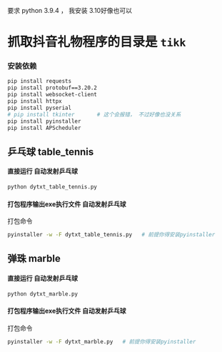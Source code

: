 要求 python 3.9.4  ， 我安装 3.10好像也可以

# 抓取抖音礼物程序的目录是  `tikk`

### 安装依赖
```bash
pip install requests
pip install protobuf==3.20.2
pip install websocket-client
pip install httpx
pip install pyserial
# pip install tkinter       # 这个会报错， 不过好像也没关系
pip install pyinstaller
pip install APScheduler
```

## 乒乓球 table_tennis
#### 直接运行  自动发射乒乓球
```bash
python dytxt_table_tennis.py
```

#### 打包程序输出exe执行文件 自动发射乒乓球
打包命令
``` bash
pyinstaller -w -F dytxt_table_tennis.py   # 前提你得安装pyinstaller
```


## 弹珠 marble
#### 直接运行  自动发射乒乓球
```bash
python dytxt_marble.py
```

#### 打包程序输出exe执行文件 自动发射乒乓球
打包命令
``` bash
pyinstaller -w -F dytxt_marble.py   # 前提你得安装pyinstaller
```
